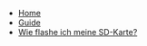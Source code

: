 <!-- docs/_sidebar.md -->

* [Home](/)
* [Guide](guide.md)
* [Wie flashe ich meine SD-Karte?](flashing.md)
